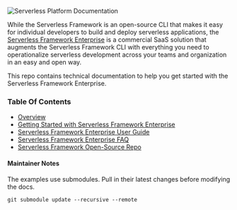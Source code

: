![Serverless Platform Documentation](https://s3.amazonaws.com/assets.github.serverless/readme-serverless-platform-documentation-2.jpg)

While the Serverless Framework is an open-source CLI that makes it easy for individual developers to build and deploy serverless applications, the [Serverless Framework Enterprise](https://dashboard.serverless.com/) is a commercial SaaS solution that augments the Serverless Framework CLI with everything you need to operationalize serverless development across your teams and organization in an easy and open way.

This repo contains technical documentation to help you get started with the Serverless Framework Enterprise.

### Table Of Contents

* [Overview](./docs/README.md)
* [Getting Started with Serverless Framework Enterprise](./docs/getting-started.md)
* [Serverless Framework Enterprise User Guide](./docs/dashboard-user-guide.md)
* [Serverless Framework Enterprise FAQ](./docs/faq.md)
* [Serverless Framework Open-Source Repo](https://www.github.com/serverless/serverless)


#### Maintainer Notes

The examples use submodules.  Pull in their latest changes before modifying the docs.

```
git submodule update --recursive --remote
```
